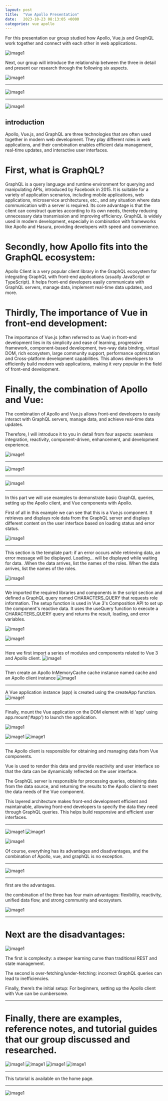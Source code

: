 ```yaml
---
layout: post
title:  "Vue Apollo Presentation"
date:   2023-10-23 08:13:05 +0000
categories: vue apollo
---
```

For this presentation our group studied how Apollo, Vue.js and GraphQL work together and connect with each other in web applications.

![image1](../../../../images/Slide1.jpg)



Next, our group will introduce the relationship between the three in detail and present our research through the following six aspects.

![image1](../images/Slide2.jpg)

---------------------------------------------------------
![image1](../images/Slide3.jpg)

---------------------------------------------------------
![image1](../images/Slide4.jpg)

## introduction

Apollo, Vue.js, and GraphQL are three technologies that are often used together in modern web development. They play different roles in web applications, and their combination enables efficient data management, real-time updates, and interactive user interfaces.

# First, what is GraphQL? 

GraphQL is a query language and runtime environment for querying and manipulating APIs, introduced by Facebook in 2015. It is suitable for a variety of application scenarios, including mobile applications, web applications, microservice architectures, etc., and any situation where data communication with a server is required. Its core advantage is that the client can construct queries according to its own needs, thereby reducing unnecessary data transmission and improving efficiency. GraphQL is widely used in modern development, especially in combination with frameworks like Apollo and Hasura, providing developers with speed and convenience. 

# Secondly, how Apollo fits into the GraphQL ecosystem: 

Apollo Client is a very popular client library in the GraphQL ecosystem for integrating GraphQL with front-end applications (usually JavaScript or TypeScript). It helps front-end developers easily communicate with GraphQL servers, manage data, implement real-time data updates, and more. 

# Thirdly, The importance of Vue in front-end development: 

The importance of Vue.js (often referred to as Vue) in front-end development lies in its simplicity and ease of learning, progressive framework, component-based development, two-way data binding, virtual DOM, rich ecosystem, large community support, performance optimization and Cross-platform development capabilities. This allows developers to efficiently build modern web applications, making it very popular in the field of front-end development. 

# Finally, the combination of Apollo and Vue: 

The combination of Apollo and Vue.js allows front-end developers to easily interact with GraphQL servers, manage data, and achieve real-time data updates.



Therefore, I will introduce it to you in detail from four aspects: seamless integration, reactivity, component-driven, enhancement, and development experience.

![image1](../images/Slide5.jpg)

---------------------------------------------------------
![image1](../images/Slide6.jpg)

---------------------------------------------------------
![image1](../images/Slide7.jpg)

---------------------------------------------------------
In this part we will use examples to demonstrate basic GraphQL queries, setting up the Apollo client, and Vue components with Apollo.

First of all in this example we can see that this is a Vue.js component. It retrieves and displays role data from the GraphQL server and displays different content on the user interface based on loading status and error status.

![image1](../images/Slide8.jpg)

---------------------------------------------------------
This section is the template part: if an error occurs while retrieving data, an error message will be displayed. Loading... will be displayed while waiting for data. .When the data arrives, list the names of the roles. When the data arrives, list the names of the roles. 

![image1](../images/Slide8-1.JPG)

---------------------------------------------------------
We imported the required libraries and components in the script section and defined a GraphQL query named CHARACTERS_QUERY that requests role information. The setup function is used in Vue 3's Composition API to set up the component's reactive data. It uses the useQuery function to execute a CHARACTERS_QUERY query and returns the result, loading, and error variables.

![image1](../images/Slide8-2.JPG)



![image1](../images/Slide9.jpg)

---------------------------------------------------------
Here we first import a series of modules and components related to Vue 3 and Apollo client.
![image1](../images/Slide9-1.JPG)

---------------------------------------------------------
Then create an Apollo InMemoryCache cache instance named cache and an Apollo client instance 
![image1](../images/Slide9-2.JPG)

---------------------------------------------------------
A Vue application instance (app) is created using the createApp function. 
![image1](../images/Slide9-3.JPG)

---------------------------------------------------------
Finally, mount the Vue application on the DOM element with id 'app' using app.mount('#app') to launch the application.

![image1](../images/Slide9-4.JPG)




![image1](../images/Slide10.jpg)
![image1](../images/Slide11.jpg)

---------------------------------------------------------
The Apollo client is responsible for obtaining and managing data from Vue components. 

Vue is used to render this data and provide reactivity and user interface so that the data can be dynamically reflected on the user interface. 

The GraphQL server is responsible for processing queries, obtaining data from the data source, and returning the results to the Apollo client to meet the data needs of the Vue component. 

This layered architecture makes front-end development efficient and maintainable, allowing front-end developers to specify the data they need through GraphQL queries. This helps build responsive and efficient user interfaces.

---------------------------------------------------------
![image1](../images/Slide12.jpg)
![image1](../images/Slide13.jpg)



![image1](../images/Slide13.jpg)

Of course, everything has its advantages and disadvantages, and the combination of Apollo, vue, and graphQL is no exception. 

---------------------------------------------------------
![image1](../images/Slide14.jpg)

---------------------------------------------------------
first are the advantages.

the combination of the three has four main advantages: flexibility, reactivity, unified data flow, and strong community and ecosystem.

![image1](../images/Slide15.jpg)

---------------------------------------------------------

# Next are the disadvantages:
![image1](../images/Slide16.jpg)

The first is complexity: a steeper learning curve than traditional REST and state management. 

The second is over-fetching/under-fetching: incorrect GraphQL queries can lead to inefficiencies. 

Finally, there’s the initial setup: For beginners, setting up the Apollo client with Vue can be cumbersome.

---------------------------------------------------------
# Finally, there are examples, reference notes, and tutorial guides that our group discussed and researched.
![image1](../images/Slide17.jpg)
![image1](../images/Slide18.jpg)
![image1](../images/Slide19.jpg)
![image1](../images/Slide20.jpg)

---------------------------------------------------------
This tutorial is available on the home page.

---------------------------------------------------------
![image1](../images/Slide21.jpg)
